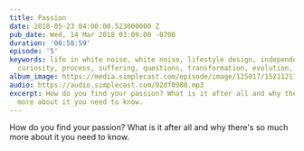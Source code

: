 ```yaml
---
title: Passion
date: 2018-05-23 04:00:00.523000000 Z
pub_date: Wed, 14 Mar 2018 03:09:00 -0700
duration: '00:58:59'
episode: '5'
keywords: life in white noise, white noise, lifestyle design, independent work, passion,
  curiosity, process, suffering, questions, transformation, evolution, craft, love
album_image: https://media.simplecast.com/episode/image/125017/1521121175-artwork.jpg
audio: https://audio.simplecast.com/92df0980.mp3
excerpt: How do you find your passion? What is it after all and why there's so much
  more about it you need to know.
---
```


How do you find your passion? What is it after all and why there's so much more about it you need to know.